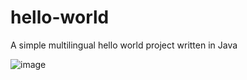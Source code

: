 # hello-world
A simple multilingual hello world project written in Java

![image](https://github.com/enharukalo/hello-world/assets/28190290/8614b3ea-2934-429c-bf90-a83c5d5cd0ea)
